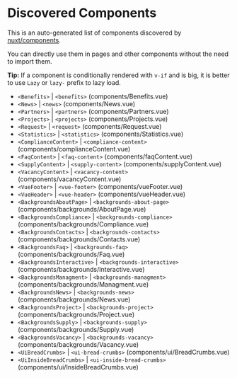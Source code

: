 # Discovered Components

This is an auto-generated list of components discovered by [nuxt/components](https://github.com/nuxt/components).

You can directly use them in pages and other components without the need to import them.

**Tip:** If a component is conditionally rendered with `v-if` and is big, it is better to use `Lazy` or `lazy-` prefix to lazy load.

- `<Benefits>` | `<benefits>` (components/Benefits.vue)
- `<News>` | `<news>` (components/News.vue)
- `<Partners>` | `<partners>` (components/Partners.vue)
- `<Projects>` | `<projects>` (components/Projects.vue)
- `<Request>` | `<request>` (components/Request.vue)
- `<Statistics>` | `<statistics>` (components/Statistics.vue)
- `<ComplianceContent>` | `<compliance-content>` (components/complianceContent.vue)
- `<FaqContent>` | `<faq-content>` (components/faqContent.vue)
- `<SupplyContent>` | `<supply-content>` (components/supplyContent.vue)
- `<VacancyContent>` | `<vacancy-content>` (components/vacancyContent.vue)
- `<VueFooter>` | `<vue-footer>` (components/vueFooter.vue)
- `<VueHeader>` | `<vue-header>` (components/vueHeader.vue)
- `<BackgroundsAboutPage>` | `<backgrounds-about-page>` (components/backgrounds/AboutPage.vue)
- `<BackgroundsCompliance>` | `<backgrounds-compliance>` (components/backgrounds/Compliance.vue)
- `<BackgroundsContacts>` | `<backgrounds-contacts>` (components/backgrounds/Contacts.vue)
- `<BackgroundsFaq>` | `<backgrounds-faq>` (components/backgrounds/Faq.vue)
- `<BackgroundsInteractive>` | `<backgrounds-interactive>` (components/backgrounds/Interactive.vue)
- `<BackgroundsManagment>` | `<backgrounds-managment>` (components/backgrounds/Managment.vue)
- `<BackgroundsNews>` | `<backgrounds-news>` (components/backgrounds/News.vue)
- `<BackgroundsProject>` | `<backgrounds-project>` (components/backgrounds/Project.vue)
- `<BackgroundsSupply>` | `<backgrounds-supply>` (components/backgrounds/Supply.vue)
- `<BackgroundsVacancy>` | `<backgrounds-vacancy>` (components/backgrounds/Vacancy.vue)
- `<UiBreadCrumbs>` | `<ui-bread-crumbs>` (components/ui/BreadCrumbs.vue)
- `<UiInsideBreadCrumbs>` | `<ui-inside-bread-crumbs>` (components/ui/InsideBreadCrumbs.vue)
